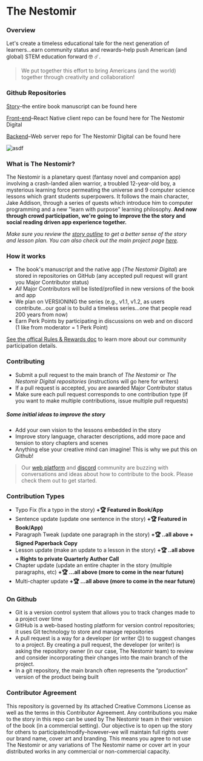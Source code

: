 # The Nestomir

### Overview

Let's create a timeless educational tale for the next generation of learners...earn community status and rewards–help push American (and global) STEM education forward 🤓 ☄️.

> We put together this effort to bring Americans (and the world) together through creativity and collaboration!

### Github Repositories

[Story](https://github.com/sreubenstone/thenestomir)–the entire book manuscript can be found here

[Front-end](https://github.com/sreubenstone/The-Nestomir-Digital)–React Native client repo can be found here for The Nestomir Digital

[Backend](https://github.com/sreubenstone/The-Nestomir-Digital-Server)–Web server repo for The Nestomir Digital can be found here

![asdf](https://res.cloudinary.com/dshxqbjrf/image/upload/v1675110434/mockup-of-a-little-girl-reading-a-book-a19079_hnk64a.png)

### What is The Nestomir?

The Nestomir is a planetary quest (fantasy novel and companion app) involving a crash-landed alien warrior, a troubled 12-year-old boy, a mysterious learning force permeating the universe and 9 computer science lessons which grant students superpowers. It follows the main character, Jake Addison, through a series of quests which introduce him to computer programming and a new "learn with purpose" learning philosophy. **And now through crowd participation, we're going to improve the the story and social reading driven app experience together.**

_Make sure you review the [story outline](https://github.com/sreubenstone/thenestomir/blob/main/outline.md) to get a better sense of the story and lesson plan. You can also check out the main project page [here](https://www.thenestomir.com)._

### How it works

- The book's manuscript and the native app (_The Nestomir Digital_) are stored in repositories on GitHub (any accepted pull request will grant you Major Contributor status)
- _All_ Major Contributors will be listed/profiled in new versions of the book and app
- We plan on VERSIONING the series (e.g., v1.1, v1.2, as users contribute...our goal is to build a timeless series…one that people read 200 years from now)
- Earn Perk Points by participating in discussions on web and on discord (1 like from moderator = 1 Perk Point)

[See the offical Rules & Rewards doc](https://docs.google.com/document/d/12luzhhrRYnxpkwq94KIs0MvAgISujhLuVamU0S4sqbg/edit?usp=sharing) to learn more about our community participation details.

### Contributing

- Submit a pull request to the main branch of _The Nestomir_ or _The Nestomir Digital repositories_ (instructions will go here for writers)
- If a pull request is accepted, you are awarded Major Contributor status
- Make sure each pull request corresponds to one contribution type (if you want to make multiple contributions, issue multiple pull requests)

##### Some initial ideas to improve the story

- Add your own vision to the lessons embedded in the story
- Improve story language, character descriptions, add more pace and tension to story chapters and scenes
- Anything else your creative mind can imagine! This is why we put this on Github!

> Our [web platform](https://www.thenestomir.com/thenestomir) and [discord](https://discord.gg/thtjVaaq) community are buzzing with conversations and ideas about how to contribute to the book. Please check them out to get started.

### Contribution Types

- Typo Fix (fix a typo in the story) **+🏆 Featured in Book/App**
- Sentence update (update one sentence in the story) **+🏆 Featured in Book/App)**
- Paragraph Tweak (update one paragraph in the story) **+🏆 ..all above + Signed Paperback Copy**
- Lesson update (make an update to a lesson in the story) **+🏆 ..all above + Rights to private Quarterly Author Call**
- Chapter update (update an entire chapter in the story (multiple paragraphs, etc) **+🏆 ...all above (more to come in the near future)**
- Multi-chapter update **+🏆 ...all above (more to come in the near future)**

### On Github

- Git is a version control system that allows you to track changes made to a project over time
- GitHub is a web-based hosting platform for version control repositories; it uses Git technology to store and manage repositories
- A pull request is a way for a developer (or writer 😉) to suggest changes to a project. By creating a pull request, the developer (or writer) is asking the repository owner (in our case, The Nestomir team) to review and consider incorporating their changes into the main branch of the project.
- In a git repository, the main branch often represents the “production” version of the product being built

### Contributor Agreement

This repository is governed by its attached Creative Commons License as well as the terms in this Contributor Agreement. Any contributions you make to the story in this repo can be used by The Nestomir team in their version of the book (in a commercial setting). Our objective is to open up the story for others to participate/modify–however–we will maintain full rights over our brand name, cover art and branding. This means you agree to not use The Nestomir or any variations of The Nestomir name or cover art in your distributed works in any commercial or non-commercial capacity.
